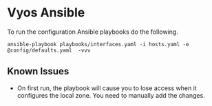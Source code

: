 # Vyos Ansible
To run the configuration Ansible playbooks do the following.
```Ansible Commands
ansible-playbook playbooks/interfaces.yaml -i hosts.yaml -e @config/defaults.yaml  -vvv

```

## Known Issues
* On first run, the playbook will cause you to lose access when it
  configures the local zone. You need to manually add the changes.